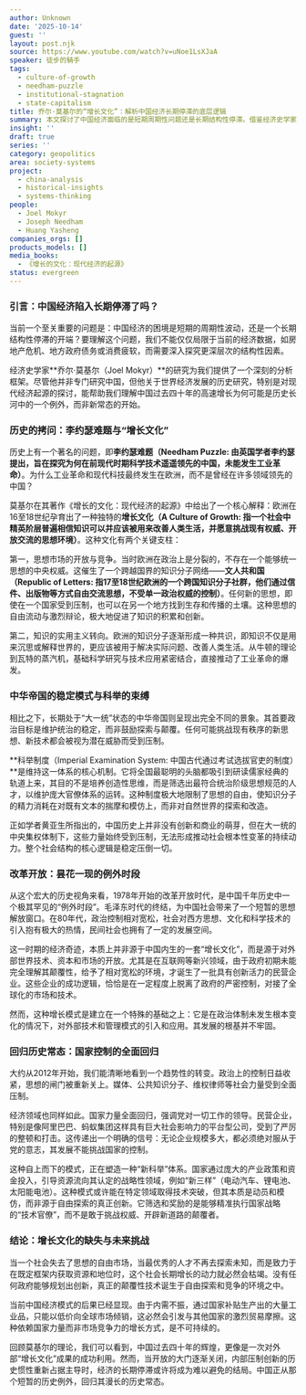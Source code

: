 ```yaml
---
author: Unknown
date: '2025-10-14'
guest: ''
layout: post.njk
source: https://www.youtube.com/watch?v=uNoe1LsXJaA
speaker: 徒步的騎手
tags:
  - culture-of-growth
  - needham-puzzle
  - institutional-stagnation
  - state-capitalism
title: 乔尔·莫基尔的“增长文化”：解析中国经济长期停滞的底层逻辑
summary: 本文探讨了中国经济面临的是短期周期性问题还是长期结构性停滞。借鉴经济史学家乔尔·莫基尔的“增长文化”理论，文章分析了为何工业革命发生在欧洲而非中国。欧洲的“文人共和国”促进了思想的开放交流与知识的实际应用，而中国的“大一统”和科举制度则以维护稳定为首要目标，压制了创新。文章认为，改革开放是中国历史上一个短暂的例外，当前中国正回归到以国家控制为主导的历史常态，这种模式限制了真正的创新，并可能导致长期的经济增长乏力。
insight: ''
draft: true
series: ''
category: geopolitics
area: society-systems
project:
  - china-analysis
  - historical-insights
  - systems-thinking
people:
  - Joel Mokyr
  - Joseph Needham
  - Huang Yasheng
companies_orgs: []
products_models: []
media_books:
  - 《增长的文化：现代经济的起源》
status: evergreen
---
```


### 引言：中国经济陷入长期停滞了吗？

当前一个至关重要的问题是：中国经济的困境是短期的周期性波动，还是一个长期结构性停滞的开端？要理解这个问题，我们不能仅仅局限于当前的经济数据，如房地产危机、地方政府债务或消费疲软，而需要深入探究更深层次的结构性因素。

经济史学家**乔尔·莫基尔（Joel Mokyr）**的研究为我们提供了一个深刻的分析框架。尽管他并非专门研究中国，但他关于世界经济发展的历史研究，特别是对现代经济起源的探讨，能帮助我们理解中国过去四十年的高速增长为何可能是历史长河中的一个例外，而非新常态的开始。

### 历史的拷问：李约瑟难题与“增长文化”

历史上有一个著名的问题，即**李约瑟难题（Needham Puzzle: 由英国学者李约瑟提出，旨在探究为何在前现代时期科学技术遥遥领先的中国，未能发生工业革命）**。为什么工业革命和现代科技最终发生在欧洲，而不是曾经在许多领域领先的中国？

莫基尔在其著作《增长的文化：现代经济的起源》中给出了一个核心解释：欧洲在16至18世纪孕育出了一种独特的**增长文化（A Culture of Growth: 指一个社会中精英阶层普遍相信知识可以并应该被用来改善人类生活，并愿意挑战现有权威、开放交流的思想环境）**。这种文化有两个关键支柱：

第一，思想市场的开放与竞争。当时欧洲在政治上是分裂的，不存在一个能够统一思想的中央权威。这催生了一个跨越国界的知识分子网络——**文人共和国（Republic of Letters: 指17至18世纪欧洲的一个跨国知识分子社群，他们通过信件、出版物等方式自由交流思想，不受单一政治权威的控制）**。任何新的思想，即使在一个国家受到压制，也可以在另一个地方找到生存和传播的土壤。这种思想的自由流动与激烈辩论，极大地促进了知识的积累和创新。

第二，知识的实用主义转向。欧洲的知识分子逐渐形成一种共识，即知识不仅是用来沉思或解释世界的，更应该被用于解决实际问题、改善人类生活。从牛顿的理论到瓦特的蒸汽机，基础科学研究与技术应用紧密结合，直接推动了工业革命的爆发。

### 中华帝国的稳定模式与科举的束缚

相比之下，长期处于“大一统”状态的中华帝国则呈现出完全不同的景象。其首要政治目标是维护统治的稳定，而非鼓励探索与颠覆。任何可能挑战现有秩序的新思想、新技术都会被视为潜在威胁而受到压制。

**科举制度（Imperial Examination System: 中国古代通过考试选拔官吏的制度）**是维持这一体系的核心机制。它将全国最聪明的头脑都吸引到研读儒家经典的轨道上来，其目的不是培养创造性思维，而是筛选出最符合统治阶级思想规范的人才，以维护庞大官僚体系的运转。这种制度极大地限制了思想的自由，使知识分子的精力消耗在对既有文本的揣摩和模仿上，而非对自然世界的探索和改造。

正如学者黄亚生所指出的，中国历史上并非没有创新和商业的萌芽，但在大一统的中央集权体制下，这些力量始终受到压制，无法形成推动社会根本性变革的持续动力。整个社会结构的核心逻辑是稳定压倒一切。

### 改革开放：昙花一现的例外时段

从这个宏大的历史视角来看，1978年开始的改革开放时代，是中国千年历史中一个极其罕见的“例外时段”。毛泽东时代的终结，为中国社会带来了一个短暂的思想解放窗口。在80年代，政治控制相对宽松，社会对西方思想、文化和科学技术的引入抱有极大的热情，民间社会也拥有了一定的发展空间。

这一时期的经济奇迹，本质上并非源于中国内生的一套“增长文化”，而是源于对外部世界技术、资本和市场的开放。尤其是在互联网等新兴领域，由于政府初期未能完全理解其颠覆性，给予了相对宽松的环境，才诞生了一批具有创新活力的民营企业。这些企业的成功逻辑，恰恰是在一定程度上脱离了政府的严密控制，对接了全球化的市场和技术。

然而，这种增长模式是建立在一个特殊的基础之上：它是在政治体制未发生根本变化的情况下，对外部技术和管理模式的引入和应用。其发展的根基并不牢固。

### 回归历史常态：国家控制的全面回归

大约从2012年开始，我们能清晰地看到一个趋势性的转变。政治上的控制日益收紧，思想的闸门被重新关上。媒体、公共知识分子、维权律师等社会力量受到全面压制。

经济领域也同样如此。国家力量全面回归，强调党对一切工作的领导。民营企业，特别是像阿里巴巴、蚂蚁集团这样具有巨大社会影响力的平台型公司，受到了严厉的整顿和打击。这传递出一个明确的信号：无论企业规模多大，都必须绝对服从于党的意志，其发展不能挑战国家的控制。

这种自上而下的模式，正在塑造一种“新科举”体系。国家通过庞大的产业政策和资金投入，引导资源流向其认定的战略性领域，例如“新三样”（电动汽车、锂电池、太阳能电池）。这种模式或许能在特定领域取得技术突破，但其本质是动员和模仿，而非源于自由探索的真正创新。它筛选和奖励的是能够精准执行国家战略的“技术官僚”，而不是敢于挑战权威、开辟新道路的颠覆者。

### 结论：增长文化的缺失与未来挑战

当一个社会失去了思想的自由市场，当最优秀的人才不再去探索未知，而是致力于在既定框架内获取资源和地位时，这个社会长期增长的动力就必然会枯竭。没有任何政府能够规划出创新，真正的颠覆性技术诞生于自由探索和竞争的环境之中。

当前中国经济模式的后果已经显现。由于内需不振，通过国家补贴生产出的大量工业品，只能以低价向全球市场倾销，这必然会引发与其他国家的激烈贸易摩擦。这种依赖国家力量而非市场竞争力的增长方式，是不可持续的。

回顾莫基尔的理论，我们可以看到，中国过去四十年的辉煌，更像是一次对外部“增长文化”成果的成功利用。然而，当开放的大门逐渐关闭，内部压制创新的历史惯性重新占据主导时，经济的长期停滞或许将成为难以避免的结局。中国正从那个短暂的历史例外，回归其漫长的历史常态。
